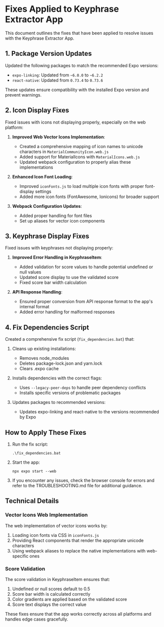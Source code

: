 # Fixes Applied to Keyphrase Extractor App

This document outlines the fixes that have been applied to resolve issues with the Keyphrase Extractor App.

## 1. Package Version Updates

Updated the following packages to match the recommended Expo versions:

- `expo-linking`: Updated from `~6.0.0` to `~6.2.2`
- `react-native`: Updated from `0.73.4` to `0.73.6`

These updates ensure compatibility with the installed Expo version and prevent warnings.

## 2. Icon Display Fixes

Fixed issues with icons not displaying properly, especially on the web platform:

1. **Improved Web Vector Icons Implementation**:
   - Created a comprehensive mapping of icon names to unicode characters in `MaterialCommunityIcon.web.js`
   - Added support for MaterialIcons with `MaterialIcons.web.js`
   - Updated webpack configuration to properly alias these implementations

2. **Enhanced Icon Font Loading**:
   - Improved `iconFonts.js` to load multiple icon fonts with proper font-display settings
   - Added more icon fonts (FontAwesome, Ionicons) for broader support

3. **Webpack Configuration Updates**:
   - Added proper handling for font files
   - Set up aliases for vector icon components

## 3. Keyphrase Display Fixes

Fixed issues with keyphrases not displaying properly:

1. **Improved Error Handling in KeyphraseItem**:
   - Added validation for score values to handle potential undefined or null values
   - Updated score display to use the validated score
   - Fixed score bar width calculation

2. **API Response Handling**:
   - Ensured proper conversion from API response format to the app's internal format
   - Added error handling for malformed responses

## 4. Fix Dependencies Script

Created a comprehensive fix script (`fix_dependencies.bat`) that:

1. Cleans up existing installations:
   - Removes node_modules
   - Deletes package-lock.json and yarn.lock
   - Clears .expo cache

2. Installs dependencies with the correct flags:
   - Uses `--legacy-peer-deps` to handle peer dependency conflicts
   - Installs specific versions of problematic packages

3. Updates packages to recommended versions:
   - Updates expo-linking and react-native to the versions recommended by Expo

## How to Apply These Fixes

1. Run the fix script:
   ```
   .\fix_dependencies.bat
   ```

2. Start the app:
   ```
   npx expo start --web
   ```

3. If you encounter any issues, check the browser console for errors and refer to the TROUBLESHOOTING.md file for additional guidance.

## Technical Details

### Vector Icons Web Implementation

The web implementation of vector icons works by:

1. Loading icon fonts via CSS in `iconFonts.js`
2. Providing React components that render the appropriate unicode characters
3. Using webpack aliases to replace the native implementations with web-specific ones

### Score Validation

The score validation in KeyphraseItem ensures that:

1. Undefined or null scores default to 0.5
2. Score bar width is calculated correctly
3. Color gradients are applied based on the validated score
4. Score text displays the correct value

These fixes ensure that the app works correctly across all platforms and handles edge cases gracefully.

